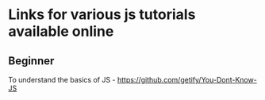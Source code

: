 # Links for various js tutorials available online

## Beginner
To understand the basics of JS - https://github.com/getify/You-Dont-Know-JS

